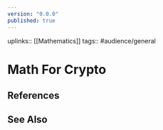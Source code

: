 ```yaml
---
version: "0.0.0"
published: true
---
```

uplinks:: [[Mathematics]]
tags:: #audience/general
# Math For Crypto

## References

## See Also
